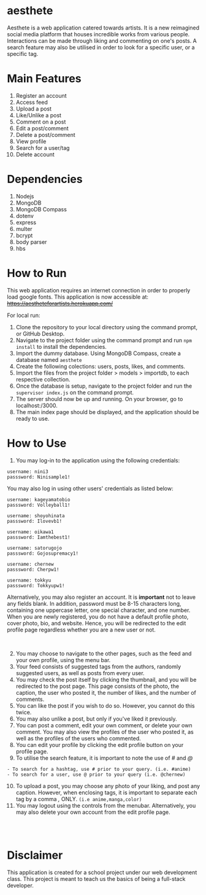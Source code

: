 # aesthete
Aesthete is a web application catered towards artists. It is a new reimagined social media platform that houses incredible works from various people. Interactions can be made through liking and commenting on one's posts. A search feature may also be utilised in order to look for a specific user, or a specific tag.


# Main Features
1. Register an account
2. Access feed
3. Upload a post
4. Like/Unlike a post
5. Comment on a post
6. Edit a post/comment
7. Delete a post/comment
8. View profile
9. Search for a user/tag
10. Delete account

# Dependencies
1. Nodejs
2. MongoDB
3. MongoDB Compass
4. dotenv
5. express
7. multer
8. bcrypt
9. body parser
10. hbs

# How to Run
This web application requires an internet connection in order to properly load google fonts.
This application is now accessible at: ~~https://aestheteforartists.herokuapp.com/~~

For local run:
1. Clone the repository to your local directory using the command prompt, or GitHub Desktop.
2. Navigate to the project folder using the command prompt and run `npm install` to install the dependencies.
3. Import the dummy database. Using MongoDB Compass, create a database named `aesthete`
4. Create the following colections: users, posts, likes, and comments. 
5. Import the files from the project folder > models > importdb, to each respective collection.
6. Once the database is setup, navigate to the project folder and run the `supervisor index.js` on the command prompt.
7. The server should now be up and running. On your browser, go to localhost:/3000.
8. The main index page should be displayed, and the application should be ready to use.


# How to Use
1. You may log-in to the application using the following credentials:
```
username: nini3
passsword: Ninisample1!
```

You may also log in using other users' credentials as listed below:
```
username: kageyamatobio
passsword: Volleyball1! 

username: shoyohinata
passsword: Ilovevb1! 

username: oikawa1
passsword: Iamthebest1! 

username: satorugojo
passsword: Gojosupremacy1! 

username: chernew
passsword: Cherpw1! 

username: tokkyu
passsword: Tokkyupw1!
```

Alternatively, you may also register an account. It is **important** not to leave any fields blank. In addition, password must be 8-15 characters long, containing one uppercase letter, one special character, and one number. When you are newly registered, you do not have a default profile photo, cover photo, bio, and website. Hence, you will be redirected to the edit profile page regardless whether you are a new user or not.

<br>

2. You may choose to navigate to the other pages, such as the feed and your own profile, using the menu bar.
3. Your feed consists of suggested tags from the authors, randomly suggested users, as well as posts from every user.
4. You may check the post itself by clicking the thumbnail, and you will be redirected to the post page. This page consists of the photo, the caption, the user who posted it, the number of likes, and the number of comments.
5. You can like the post if you wish to do so. However, you cannot do this twice.
6. You may also unlike a post, but only if you've liked it previously. 
7. You can post a comment, edit your own comment, or delete your own comment. You may also view the profiles of the user who posted it, as well as the profiles of the users who commented. 
8. You can edit your profile by clicking the edit profile button on your profile page.
9. To utilise the search feature, it is important to note the use of *#* and *@*
```
- To search for a hashtag, use # prior to your query. (i.e. #anime)
- To search for a user, use @ prior to your query (i.e. @chernew)
```

10. To upload a post, you may choose any photo of your liking, and post any caption. However, when enclosing tags, it is important to separate each tag by a comma *,* ONLY. `(i.e anime,manga,color)`
11. You may logout using the controls from the menubar. Alternatively, you may also delete your own account from the edit profile page.

<br><br>

# Disclaimer
This application is created for a school project under our web development class. This project is meant to teach us the basics of being a full-stack developer.
